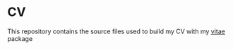 # CV

This repository contains the source files used to build my CV with my [vitae](https://pkg.mitchelloharawild.com/vitae/) package
